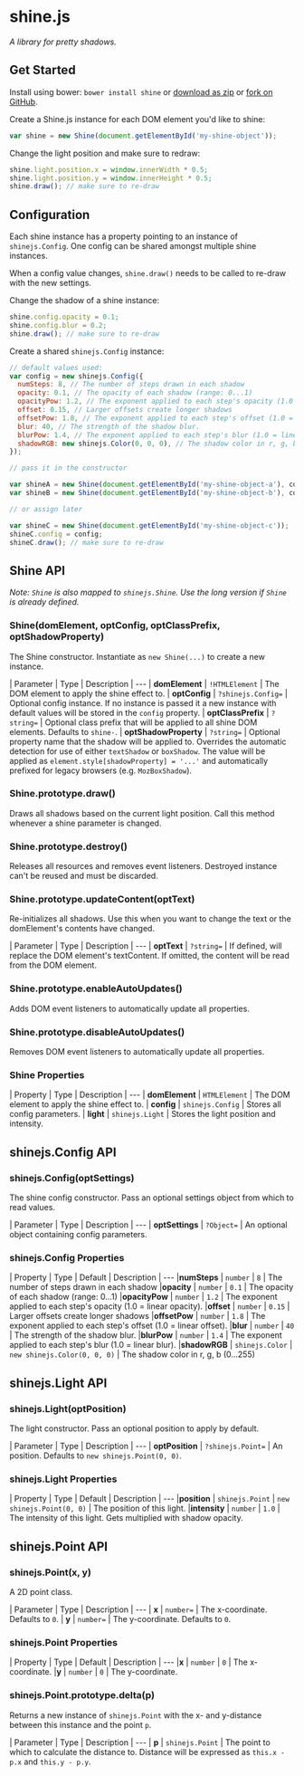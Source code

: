 # shine.js

*A library for pretty shadows.*

## Get Started

Install using bower: `bower install shine` or [download as zip](https://github.com/bigspaceship/shine.js/archive/master.zip) or [fork on GitHub](https://github.com/bigspaceship/shine.js).

Create a Shine.js instance for each DOM element you'd like to shine:

```javascript
var shine = new Shine(document.getElementById('my-shine-object'));
```

Change the light position and make sure to redraw:

```javascript
shine.light.position.x = window.innerWidth * 0.5;
shine.light.position.y = window.innerHeight * 0.5;
shine.draw(); // make sure to re-draw
```

## Configuration

Each shine instance has a property pointing to an instance of `shinejs.Config`. One config can be shared amongst multiple shine instances.

When a config value changes, `shine.draw()` needs to be called to re-draw with the new settings.

Change the shadow of a shine instance:

```javascript
shine.config.opacity = 0.1;
shine.config.blur = 0.2;
shine.draw(); // make sure to re-draw
```

Create a shared `shinejs.Config` instance:

```javascript
// default values used:
var config = new shinejs.Config({
  numSteps: 8, // The number of steps drawn in each shadow
  opacity: 0.1, // The opacity of each shadow (range: 0...1)
  opacityPow: 1.2, // The exponent applied to each step's opacity (1.0 = linear opacity).
  offset: 0.15, // Larger offsets create longer shadows
  offsetPow: 1.8, // The exponent applied to each step's offset (1.0 = linear offset).
  blur: 40, // The strength of the shadow blur.
  blurPow: 1.4, // The exponent applied to each step's blur (1.0 = linear blur).
  shadowRGB: new shinejs.Color(0, 0, 0), // The shadow color in r, g, b (0...255)
});

// pass it in the constructor

var shineA = new Shine(document.getElementById('my-shine-object-a'), config);
var shineB = new Shine(document.getElementById('my-shine-object-b'), config);

// or assign later

var shineC = new Shine(document.getElementById('my-shine-object-c'));
shineC.config = config;
shineC.draw(); // make sure to re-draw

```

## Shine API

*Note: `Shine` is also mapped to `shinejs.Shine`. Use the long version if `Shine` is already defined.*

### Shine(domElement, optConfig, optClassPrefix, optShadowProperty)

The Shine constructor. Instantiate as `new Shine(...)` to create a new instance.

| Parameter | Type | Description
| ---
| **domElement** | `!HTMLElement` | The DOM element to apply the shine effect to.
| **optConfig** | `?shinejs.Config=` | Optional config instance. If no instance is passed it a new instance with default values will be stored in the `config` property.
| **optClassPrefix** | `?string=` | Optional class prefix that will be applied to all shine DOM elements. Defaults to `shine-`.
| **optShadowProperty** | `?string=` | Optional property name that the shadow will be applied to. Overrides the automatic detection for use of either `textShadow` or `boxShadow`. The value will be applied as `element.style[shadowProperty] = '...'` and automatically prefixed for legacy browsers (e.g. `MozBoxShadow`).

### Shine.prototype.draw()

Draws all shadows based on the current light position. Call this method whenever a shine parameter is changed.

### Shine.prototype.destroy()

Releases all resources and removes event listeners. Destroyed instance can't be reused and must be discarded.

### Shine.prototype.updateContent(optText)

Re-initializes all shadows. Use this when you want to change the text or the domElement's contents have changed.

| Parameter | Type | Description
| ---
| **optText** | `?string=` | If defined, will replace the DOM element's textContent. If omitted, the content will be read from the DOM element.

### Shine.prototype.enableAutoUpdates()

Adds DOM event listeners to automatically update all properties.

### Shine.prototype.disableAutoUpdates()

Removes DOM event listeners to automatically update all properties.

### Shine Properties

| Property | Type | Description
| ---
| **domElement** | `HTMLElement` | The DOM element to apply the shine effect to.
| **config** | `shinejs.Config` | Stores all config parameters.
| **light** | `shinejs.Light` | Stores the light position and intensity.

## shinejs.Config API

### shinejs.Config(optSettings)

The shine config constructor. Pass an optional settings object from which to read values.

| Parameter | Type | Description
| ---
| **optSettings** | `?Object=` | An optional object containing config parameters.

### shinejs.Config Properties

| Property | Type | Default | Description
| ---
|**numSteps** | `number` | `8` | The number of steps drawn in each shadow
|**opacity** | `number` | `0.1` | The opacity of each shadow (range: 0...1)
|**opacityPow** | `number` | `1.2` | The exponent applied to each step's opacity (1.0 = linear opacity).
|**offset** | `number` | `0.15` | Larger offsets create longer shadows
|**offsetPow** | `number` | `1.8` | The exponent applied to each step's offset (1.0 = linear offset).
|**blur** | `number` | `40` | The strength of the shadow blur.
|**blurPow** | `number` | `1.4` | The exponent applied to each step's blur (1.0 = linear blur).
|**shadowRGB** | `shinejs.Color` | `new shinejs.Color(0, 0, 0)` | The shadow color in r, g, b (0...255)

## shinejs.Light API

### shinejs.Light(optPosition)

The light constructor. Pass an optional position to apply by default.

| Parameter | Type | Description
| ---
| **optPosition** | `?shinejs.Point=` | An position. Defaults to `new shinejs.Point(0, 0)`.

### shinejs.Light Properties

| Property | Type | Default | Description
| ---
|**position** | `shinejs.Point` | `new shinejs.Point(0, 0)` | The position of this light.
|**intensity** | `number` | `1.0` | The intensity of this light. Gets multiplied with shadow opacity.

## shinejs.Point API

### shinejs.Point(x, y)

A 2D point class.

| Parameter | Type | Description
| ---
| **x** | `number=` | The x-coordinate. Defaults to `0`.
| **y** | `number=` | The y-coordinate. Defaults to `0`.

### shinejs.Point Properties

| Property | Type | Default | Description
| ---
|**x** | `number` | `0` | The x-coordinate.
|**y** | `number` | `0` | The y-coordinate.

### shinejs.Point.prototype.delta(p)

Returns a new instance of `shinejs.Point` with the x- and y-distance between this instance and the point `p`.

| Parameter | Type | Description
| ---
| **p** | `shinejs.Point` | The point to which to calculate the distance to. Distance will be expressed as `this.x - p.x` and `this.y - p.y`.
